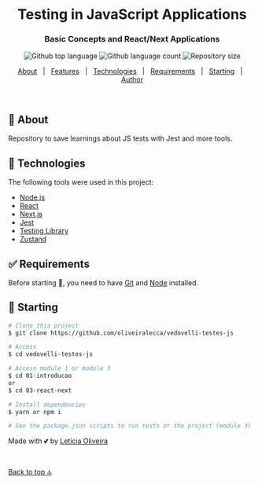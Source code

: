 <!-- <div align="center" id="top"> 
  <img src="./.github/app.gif" alt="Vedovelli Testes Js" />

  &#xa0;

  <!-- <a href="https://vedovellitestesjs.netlify.app">Demo</a>
</div> -->

<h1 align="center">Testing in JavaScript Applications</h1>
<h3 align="center">Basic Concepts and React/Next Applications</h3>

<p align="center">
  <img alt="Github top language" src="https://img.shields.io/github/languages/top/oliveiralecca/vedovelli-testes-js?color=56BEB8">

  <img alt="Github language count" src="https://img.shields.io/github/languages/count/oliveiralecca/vedovelli-testes-js?color=56BEB8">

  <img alt="Repository size" src="https://img.shields.io/github/repo-size/oliveiralecca/vedovelli-testes-js?color=56BEB8">

  <!-- <img alt="License" src="https://img.shields.io/github/license/oliveiralecca/vedovelli-testes-js?color=56BEB8"> -->

  <!-- <img alt="Github issues" src="https://img.shields.io/github/issues/oliveiralecca/vedovelli-testes-js?color=56BEB8" /> -->

  <!-- <img alt="Github forks" src="https://img.shields.io/github/forks/oliveiralecca/vedovelli-testes-js?color=56BEB8" /> -->

  <!-- <img alt="Github stars" src="https://img.shields.io/github/stars/oliveiralecca/vedovelli-testes-js?color=56BEB8" /> -->
</p>

<!-- Status -->

<!-- <h4 align="center"> 
	🚧  Vedovelli Testes Js 🚀 Under construction...  🚧
</h4> 

<hr> -->

<p align="center">
  <a href="#dart-about">About</a> &#xa0; | &#xa0; 
  <a href="#sparkles-features">Features</a> &#xa0; | &#xa0;
  <a href="#rocket-technologies">Technologies</a> &#xa0; | &#xa0;
  <a href="#white_check_mark-requirements">Requirements</a> &#xa0; | &#xa0;
  <a href="#checkered_flag-starting">Starting</a> &#xa0; | &#xa0;
  <!-- <a href="#memo-license">License</a> &#xa0; | &#xa0; -->
  <a href="https://github.com/oliveiralecca" target="_blank">Author</a>
</p>

<br>

## :dart: About ##

Repository to save learnings about JS tests with Jest and more tools.

<!-- ## :sparkles: Features ##

:heavy_check_mark: Feature 1;\
:heavy_check_mark: Feature 2;\
:heavy_check_mark: Feature 3; -->

## :rocket: Technologies ##

The following tools were used in this project:

- [Node.js](https://nodejs.org/en/)
- [React](https://pt-br.reactjs.org/)
- [Next.js](https://nextjs.org/)
- [Jest](https://jestjs.io/)
- [Testing Library](https://testing-library.com/)
- [Zustand](https://zustand-demo.pmnd.rs/)

## :white_check_mark: Requirements ##

Before starting :checkered_flag:, you need to have [Git](https://git-scm.com) and [Node](https://nodejs.org/en/) installed.

## :checkered_flag: Starting ##

```bash
# Clone this project
$ git clone https://github.com/oliveiralecca/vedovelli-testes-js

# Access
$ cd vedovelli-testes-js

# Access module 1 or module 3
$ cd 01-introducao
or
$ cd 03-react-next

# Install dependencies
$ yarn or npm i

# See the package.json scripts to run tests or the project (module 3)
```

<!-- ## :memo: License ##

This project is under license from MIT. For more details, see the [LICENSE](LICENSE.md) file. -->


Made with 💕 by <a href="https://github.com/oliveiralecca" target="_blank">Letícia Oliveira</a>

&#xa0;

<a href="#top">Back to top 🔝</a>
